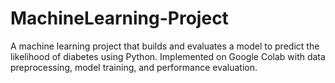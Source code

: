 # MachineLearning-Project
A machine learning project that builds and evaluates a model to predict the likelihood of diabetes using Python. Implemented on Google Colab with data preprocessing, model training, and performance evaluation.
